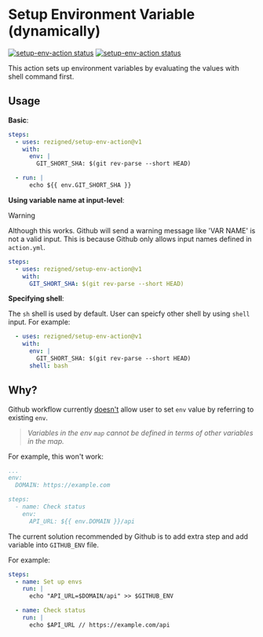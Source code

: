 # Setup Environment Variable (dynamically)

<p>
  <a href="https://github.com/rezigned/setup-env-action/actions"><img alt="setup-env-action status" src="https://github.com/rezigned/setup-env-action/workflows/build-test/badge.svg"></a>
  <a href="https://github.com/rezigned/setup-env-action/actions"><img alt="setup-env-action status" src="https://github.com/rezigned/setup-env-action/workflows/CodeQL/badge.svg"></a>
</p>

This action sets up environment variables by evaluating the values with shell command first.

## Usage

**Basic**:

```yaml
steps:
  - uses: rezigned/setup-env-action@v1
    with:
      env: |
        GIT_SHORT_SHA: $(git rev-parse --short HEAD)

  - run: |
      echo ${{ env.GIT_SHORT_SHA }}
```
**Using variable name at input-level**:

> [!WARNING]
> Although this works. Github will send a warning message like 'VAR NAME' is not a valid input. This is because Github only allows input names defined in `action.yml`.

```yaml
steps:
  - uses: rezigned/setup-env-action@v1
    with:
      GIT_SHORT_SHA: $(git rev-parse --short HEAD)
```

**Specifying shell**:

The `sh` shell is used by default. User can speicfy other shell by using `shell` input. For example:

```yaml
  - uses: rezigned/setup-env-action@v1
    with:
      env: |
        GIT_SHORT_SHA: $(git rev-parse --short HEAD)
      shell: bash
```

## Why?

Github workflow currently [doesn't](https://docs.github.com/en/actions/using-workflows/workflow-syntax-for-github-actions#env) allow user to set `env` value by referring to existing `env`.

> *Variables in the env `map` cannot be defined in terms of other variables in the map.*

For example, this won't work:

```yml
...
env:
  DOMAIN: https://example.com

steps:
  - name: Check status
    env:
      API_URL: ${{ env.DOMAIN }}/api
```

The current solution recommended by Github is to add extra step and add variable into `GITHUB_ENV` file.

For example:

```yml
steps:
  - name: Set up envs
    run: |
      echo "API_URL=$DOMAIN/api" >> $GITHUB_ENV

  - name: Check status
    run: |
      echo $API_URL // https://example.com/api
```
